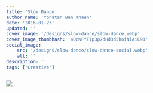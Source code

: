 ```yaml
---
title: 'Slow Dance'
author_name: 'Yonatan Ben Knaan'
date: '2016-01-23'
updated: ''
cover_image: '/designs/slow-dance/slow-dance.webp'
cover_image_thumbhash: '4QcKFYT1p3p7dHd3d5hoiNiAiC91'
social_image: 
    src: '/designs/slow-dance/slow-dance-social.webp'
    alt: ''
description: ''
tags: ['Creative']
---
```


![](/designs/slow-dance/slow-dance.webp)